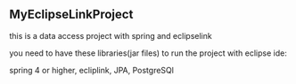 ## MyEclipseLinkProject
this is a data access project with spring and eclipselink 

you need to have these libraries(jar files) to run the project with eclipse ide:

spring 4 or higher,
ecliplink,
JPA,
PostgreSQl
